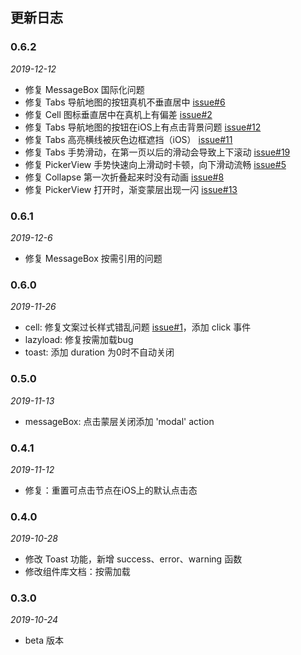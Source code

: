 ## 更新日志

### 0.6.2

*2019-12-12*

- 修复 MessageBox 国际化问题
- 修复 Tabs 导航地图的按钮真机不垂直居中 [issue#6](http://git.jd.com/FTF/jm-design/issues/6)
- 修复 Cell 图标垂直居中在真机上有偏差 [issue#2](http://git.jd.com/FTF/jm-design/issues/2)
- 修复 Tabs 导航地图的按钮在iOS上有点击背景问题 [issue#12](http://git.jd.com/FTF/jm-design/issues/12)
- 修复 Tabs 高亮横线被灰色边框遮挡（iOS） [issue#11](http://git.jd.com/FTF/jm-design/issues/11)
- 修复 Tabs 手势滑动，在第一页以后的滑动会导致上下滚动 [issue#19](http://git.jd.com/FTF/jm-design/issues/19)
- 修复 PickerView 手势快速向上滑动时卡顿，向下滑动流畅 [issue#5](http://git.jd.com/FTF/jm-design/issues/5)
- 修复 Collapse 第一次折叠起来时没有动画 [issue#8](http://git.jd.com/FTF/jm-design/issues/8)
- 修复 PickerView 打开时，渐变蒙层出现一闪 [issue#13](http://git.jd.com/FTF/jm-design/issues/13)

### 0.6.1

*2019-12-6*

- 修复 MessageBox 按需引用的问题

### 0.6.0

*2019-11-26*

- cell: 修复文案过长样式错乱问题 [issue#1](http://git.jd.com/FTF/jm-design/issues/1)，添加 click 事件
- lazyload: 修复按需加载bug
- toast: 添加 duration 为0时不自动关闭

### 0.5.0

*2019-11-13*

- messageBox: 点击蒙层关闭添加 'modal' action

### 0.4.1

*2019-11-12*

- 修复：重置可点击节点在iOS上的默认点击态

### 0.4.0

*2019-10-28*

- 修改 Toast 功能，新增 success、error、warning 函数
- 修改组件库文档：按需加载

### 0.3.0

*2019-10-24*

- beta 版本
